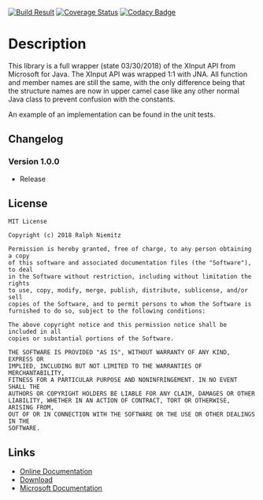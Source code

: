 [![Build Result](https://api.travis-ci.org/RalleYTN/XInput-Wrapper.svg?branch=master)](https://travis-ci.org/RalleYTN/XInput-Wrapper)
[![Coverage Status](https://coveralls.io/repos/github/RalleYTN/XInput-Wrapper/badge.svg?branch=master)](https://coveralls.io/github/RalleYTN/XInput-Wrapper?branch=master)
[![Codacy Badge](https://api.codacy.com/project/badge/Grade/84dbebc02453433fa14aee4affe42053)](https://www.codacy.com/app/ralph.niemitz/XInput-Wrapper?utm_source=github.com&amp;utm_medium=referral&amp;utm_content=RalleYTN/XInput-Wrapper&amp;utm_campaign=Badge_Grade)

# Description

This library is a full wrapper (state 03/30/2018) of the XInput API from Microsoft for Java.
The XInput API was wrapped 1:1 with JNA. All function and member names are still the same, with the only difference being that the structure names are now in upper camel case
like any other normal Java class to prevent confusion with the constants.

An example of an implementation can be found in the unit tests.

## Changelog

### Version 1.0.0

- Release

## License

```
MIT License

Copyright (c) 2018 Ralph Niemitz

Permission is hereby granted, free of charge, to any person obtaining a copy
of this software and associated documentation files (the "Software"), to deal
in the Software without restriction, including without limitation the rights
to use, copy, modify, merge, publish, distribute, sublicense, and/or sell
copies of the Software, and to permit persons to whom the Software is
furnished to do so, subject to the following conditions:

The above copyright notice and this permission notice shall be included in all
copies or substantial portions of the Software.

THE SOFTWARE IS PROVIDED "AS IS", WITHOUT WARRANTY OF ANY KIND, EXPRESS OR
IMPLIED, INCLUDING BUT NOT LIMITED TO THE WARRANTIES OF MERCHANTABILITY,
FITNESS FOR A PARTICULAR PURPOSE AND NONINFRINGEMENT. IN NO EVENT SHALL THE
AUTHORS OR COPYRIGHT HOLDERS BE LIABLE FOR ANY CLAIM, DAMAGES OR OTHER
LIABILITY, WHETHER IN AN ACTION OF CONTRACT, TORT OR OTHERWISE, ARISING FROM,
OUT OF OR IN CONNECTION WITH THE SOFTWARE OR THE USE OR OTHER DEALINGS IN THE
SOFTWARE.
```

## Links

- [Online Documentation](https://ralleytn.github.io/XInput-Wrapper/)
- [Download](https://github.com/RalleYTN/XInput-Wrapper/releases)
- [Microsoft Documentation](https://msdn.microsoft.com/de-de/library/windows/desktop/hh405053(v=vs.85))